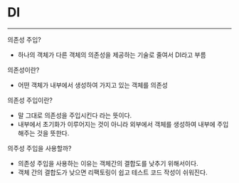# DI

---

의존성 주입?

- 하나의 객체가 다른 객체의 의존성을 제공하는 기술로 줄여서 DI라고 부름

의존성이란?

- 어떤 객체가 내부에서 생성하여 가지고 있는 객체를 의존성

의존성 주입이란?

- 말 그대로 의존성을 주입시킨다 라는 뜻이다.
- 내부에서 초기화가 이루어지는 것이 아니라 외부에서 객체를 생성하여 내부에 주입해주는 것을 뜻한다.

의주성 주입을 사용할까?

- 의존성 주입을 사용하는 이유는 객체간의 결합도를 낮추기 위해서이다.
- 객체 간의 결합도가 낮으면 리팩토링이 쉽고 테스트 코드 작성이 쉬워진다.
